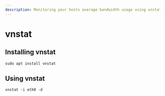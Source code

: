 ```yaml
---
description: Monitoring your hosts average bandwidth usage using vnstat
---
```


# vnstat

## Installing vnstat

```
sudo apt install vnstat
```



## Using vnstat

```
vnstat -i eth0 -d
```
